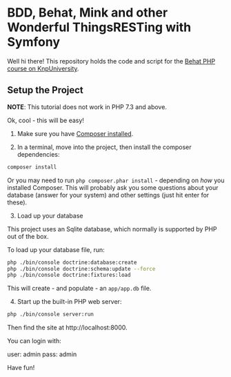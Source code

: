 # BDD, Behat, Mink and other Wonderful ThingsRESTing with Symfony

Well hi there! This repository holds the code and script
for the [Behat PHP course on KnpUniversity](https://knpuniversity.com/screencast/behat).

## Setup the Project

**NOTE**: This tutorial does not work in PHP 7.3 and above.

Ok, cool - this will be easy!

1. Make sure you have [Composer installed](https://getcomposer.org/).

2. In a terminal, move into the project, then install the composer dependencies:

```bash
composer install
```

Or you may need to run `php composer.phar install` - depending on *how*
you installed Composer. This will probably ask you some questions
about your database (answer for your system) and other settings
(just hit enter for these).

3. Load up your database

This project uses an Sqlite database, which normally is supported by PHP
out of the box.

To load up your database file, run:

```bash
php ./bin/console doctrine:database:create
php ./bin/console doctrine:schema:update --force
php ./bin/console doctrine:fixtures:load
```

This will create - and populate - an `app/app.db` file.

4. Start up the built-in PHP web server:

```bash
php ./bin/console server:run
```

Then find the site at http://localhost:8000.

You can login with:

user: admin
pass: admin

Have fun! 
